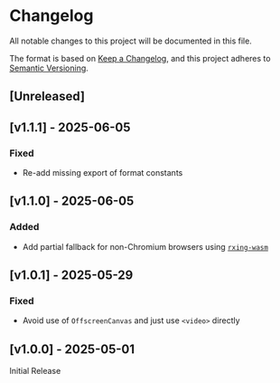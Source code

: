 <!-- markdownlint-disable -->
# Changelog
All notable changes to this project will be documented in this file.

The format is based on [Keep a Changelog](https://keepachangelog.com/en/1.0.0/),
and this project adheres to [Semantic Versioning](https://semver.org/spec/v2.0.0.html).

## [Unreleased]

## [v1.1.1] - 2025-06-05

### Fixed
- Re-add missing export of format constants

## [v1.1.0] - 2025-06-05

### Added
- Add partial fallback for non-Chromium browsers using [`rxing-wasm`](https://github.com/rxing-core/rxing-wasm/)

## [v1.0.1] - 2025-05-29

### Fixed
- Avoid use of `OffscreenCanvas` and just use `<video>` directly

## [v1.0.0] - 2025-05-01

Initial Release
